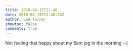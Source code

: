 ```yaml
---
title: 2010-04-15T21-48
date: 2010-04-15T21:48:33Z
author: Lee Turner
showtoc: false
comments: true
---
```


Not feeling that happy about my 6am jog in the morning :-(

